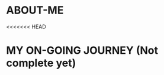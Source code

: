 # ABOUT-ME
<<<<<<< HEAD

MY ON-GOING JOURNEY (Not complete yet)
======================================

